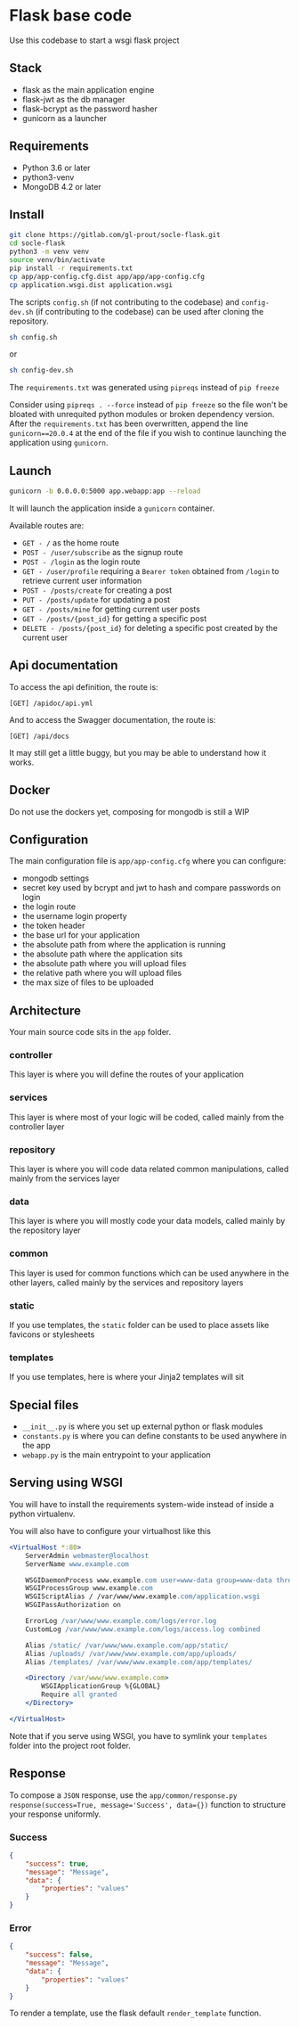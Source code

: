 # Flask base code

Use this codebase to start a wsgi flask project

## Stack

- flask as the main application engine
- flask-jwt as the db manager
- flask-bcrypt as the password hasher
- gunicorn as a launcher

## Requirements

- Python 3.6 or later
- python3-venv
- MongoDB 4.2 or later

## Install

```bash
git clone https://gitlab.com/gl-prout/socle-flask.git
cd socle-flask
python3 -m venv venv
source venv/bin/activate
pip install -r requirements.txt
cp app/app-config.cfg.dist app/app/app-config.cfg
cp application.wsgi.dist application.wsgi
```

The scripts `config.sh` (if not contributing to the codebase) and `config-dev.sh` (if contributing to the codebase) can be used after cloning the repository.

```bash
sh config.sh
```
or
```bash
sh config-dev.sh
```

The `requirements.txt` was generated using `pipreqs` instead of `pip freeze`

Consider using `pipreqs . --force` instead of `pip freeze` so the file won't be bloated with unrequited python modules or broken dependency version. After the `requirements.txt` has been overwritten, append the line `gunicorn==20.0.4` at the end of the file if you wish to continue launching the application using `gunicorn`.

## Launch

```bash
gunicorn -b 0.0.0.0:5000 app.webapp:app --reload
```

It will launch the application inside a `gunicorn` container.

Available routes are:

- `GET - /` as the home route
- `POST - /user/subscribe` as the signup route
- `POST - /login` as the login route
- `GET - /user/profile` requiring a `Bearer token` obtained from `/login` to retrieve current user information
- `POST - /posts/create` for creating a post
- `PUT - /posts/update` for updating a post
- `GET - /posts/mine` for getting current user posts
- `GET - /posts/{post_id}` for getting a specific post
- `DELETE - /posts/{post_id}` for deleting a specific post created by the current user

## Api documentation

To access the api definition, the route is:

```text
[GET] /apidoc/api.yml
```

And to access the Swagger documentation, the route is:

```text
[GET] /api/docs
```

It may still get a little buggy, but you may be able to understand how it works.

## Docker

Do not use the dockers yet, composing for mongodb is still a WIP

## Configuration

The main configuration file is `app/app-config.cfg` where you can configure:

- mongodb settings
- secret key used by bcrypt and jwt to hash and compare passwords on login
- the login route
- the username login property
- the token header
- the base url for your application
- the absolute path from where the application is running
- the absolute path where the application sits
- the absolute path where you will upload files
- the relative path where you will upload files
- the max size of files to be uploaded

## Architecture

Your main source code sits in the `app` folder.

### controller

This layer is where you will define the routes of your application

### services

This layer is where most of your logic will be coded, called mainly from the controller layer

### repository

This layer is where you will code data related common manipulations, called mainly from the services layer

### data

This layer is where you will mostly code your data models, called mainly by the repository layer

### common

This layer is used for common functions which can be used anywhere in the other layers, called mainly by the services and repository layers

### static

If you use templates, the `static` folder can be used to place assets like favicons or stylesheets

### templates

If you use templates, here is where your Jinja2 templates will sit

## Special files

- `__init__.py` is where you set up external python or flask modules
- `constants.py` is where you can define constants to be used anywhere in the app
- `webapp.py` is the main entrypoint to your application

## Serving using WSGI

You will have to install the requirements system-wide instead of inside a python virtualenv.

You will also have to configure your virtualhost like this

```apache
<VirtualHost *:80>
    ServerAdmin webmaster@localhost
    ServerName www.example.com

    WSGIDaemonProcess www.example.com user=www-data group=www-data threads=5 processes=2
    WSGIProcessGroup www.example.com
    WSGIScriptAlias / /var/www/www.example.com/application.wsgi
    WSGIPassAuthorization on

    ErrorLog /var/www/www.example.com/logs/error.log
    CustomLog /var/www/www.example.com/logs/access.log combined

    Alias /static/ /var/www/www.example.com/app/static/
    Alias /uploads/ /var/www/www.example.com/app/uploads/
    Alias /templates/ /var/www/www.example.com/app/templates/

    <Directory /var/www/www.example.com>
        WSGIApplicationGroup %{GLOBAL}
        Require all granted
    </Directory>

</VirtualHost>
```

Note that if you serve using WSGI, you have to symlink your `templates` folder into the project root folder.

## Response

To compose a `JSON` response, use the `app/common/response.py` `response(success=True, message='Success', data={})` function to structure your response uniformly.

### Success

```json
{
    "success": true,
    "message": "Message",
    "data": {
        "properties": "values"
    }
}
```

### Error

```json
{
    "success": false,
    "message": "Message",
    "data": {
        "properties": "values"
    }
}
```

To render a template, use the flask default `render_template` function.
